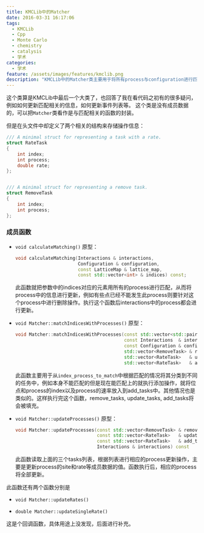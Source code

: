 ```yaml
---
title: KMCLib中的Matcher
date: 2016-03-31 16:17:06
tags:
  - KMCLib
  - Cpp
  - Monte Carlo
  - chemistry
  - catalysis
  - 学术
categories:
  - 学术
feature: /assets/images/features/kmclib.png
description: "KMCLib中的Matcher类主要用于将所有process与configuration进行匹配，<br>并更新process中相关的信息，例如能发生反应的sites、总速率等"
---
```


这个类算是KMCLib中最后一个大类了，也回答了我在看代码之初有的很多疑问，例如如何更新匹配相关的信息，如何更新事件列表等。
这个类是没有成员数据的，可以把`Matcher`类看作是与匹配相关的函数的封装。

但是在头文件中却定义了两个相关的结构来存储操作信息：
``` Cpp
/// A minimal struct for representing a task with a rate.
struct RateTask
{
    int index;
    int process;
    double rate;
};


/// A minimal struct for representing a remove task.
struct RemoveTask
{
    int index;
    int process;
};
```
<!-- more -->

### 成员函数
- `void calculateMatching()`
    原型：
    ``` Cpp
    void calculateMatching(Interactions & interactions,
                           Configuration & configuration,
                           const LatticeMap & lattice_map,
                           const std::vector<int> & indices) const;
    ```
    此函数就把参数中的indices对应的元素用所有的process进行匹配，从而将process中的信息进行更新，例如有些点已经不能发生此process则要针对这个process中进行删除操作。执行这个函数后interactions中的process都会进行更新。

- `void Matcher::matchIndicesWithProcesses()`
    原型：
    ``` Cpp
    void Matcher::matchIndicesWithProcesses(const std::vector<std::pair<int,int> > & index_process_to_match,
                                            const Interactions  & interactions,
                                            const Configuration & configuration,
                                            std::vector<RemoveTask> & remove_tasks,
                                            std::vector<RateTask>   & update_tasks,
                                            std::vector<RateTask>   & add_tasks) const
    ```
    此函数主要用于从`index_process_to_match`中根据匹配的情况将其分类到不同的任务中，例如本身不能匹配的但是现在能匹配上的就执行添加操作，就将位点和process的index以及process的速率放入到add_tasks中。其他情况也是类似的。这样执行完这个函数，remove_tasks, update_tasks, add_tasks将会被填充。

- `void Matcher::updateProcesses()`
    原型：
    ``` Cpp
    void Matcher::updateProcesses(const std::vector<RemoveTask> & remove_tasks,
                                  const std::vector<RateTask>   & update_tasks,
                                  const std::vector<RateTask>   & add_tasks,
                                  Interactions & interactions) const
    ```
    此函数读取上面的三个tasks列表，根据列表进行相应的process更新操作，主要是更新process的site和rate等成员数据的值。函数执行后，相应的process将全部更新。

此函数还有两个函数分别是
- `void Matcher::updateRates()`

- `double Matcher::updateSingleRate()`

这是个回调函数，具体用途上没发现，后面进行补充。
